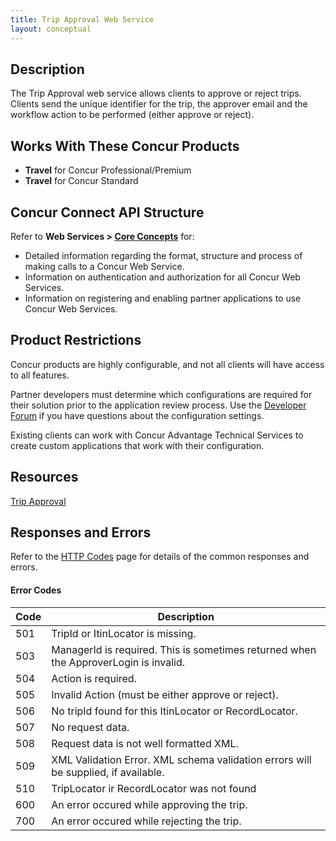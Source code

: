 ```yaml
---
title: Trip Approval Web Service 
layout: conceptual
---
```


## Description
The Trip Approval web service allows clients to approve or reject trips. Clients send the unique identifier for the trip, the approver email and the workflow action to be performed (either approve or reject).

## Works With These Concur Products
* **Travel** for Concur Professional/Premium
* **Travel** for Concur Standard

## Concur Connect API Structure
Refer to **Web Services > [Core Concepts][1]** for:
* Detailed information regarding the format, structure and process of making calls to a Concur Web Service.
* Information on authentication and authorization for all Concur Web Services.
* Information on registering and enabling partner applications to use Concur Web Services.

## Product Restrictions
Concur products are highly configurable, and not all clients will have access to all features.

Partner developers must determine which configurations are required for their solution prior to the application review process. Use the [Developer Forum][2] if you have questions about the configuration settings.

Existing clients can work with Concur Advantage Technical Services to create custom applications that work with their configuration.

## Resources
[Trip Approval][3]

##  Responses and Errors
Refer to the [HTTP Codes][4] page for details of the common responses and errors.

####  Error Codes

|  Code |  Description |
|-------|--------------|
|  501 |  TripId or ItinLocator is missing. |
|  503 |  ManagerId is required. This is sometimes returned when the ApproverLogin is invalid. |
|  504 |  Action is required. |
|  505 |  Invalid Action (must be either approve or reject). |
|  506 |  No tripId found for this ItinLocator or RecordLocator. |
|  507 |  No request data. |
|  508 |  Request data is not well formatted XML. |
|  509 |  XML Validation Error. XML schema validation errors will be supplied, if available. |
|  510 |  TripLocator ir RecordLocator was not found |
|  600 |  An error occured while approving the trip. |
|  700 |  An error occured while rejecting the trip. |

  


[1]: https://developer.concur.com/api-documentation/core-concepts
[2]: https://developer.concur.com/forums/concur-connect
[3]: https://developer.concur.com/trip-approval/trip-approval-resource
[4]: https://developer.concur.com/reference/http-codes
